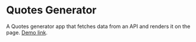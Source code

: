 # Quotes Generator
A Quotes generator app that fetches data from an API and renders it on the page.
[Demo link](https://boris-chb.github.io/quotes-generator/).
